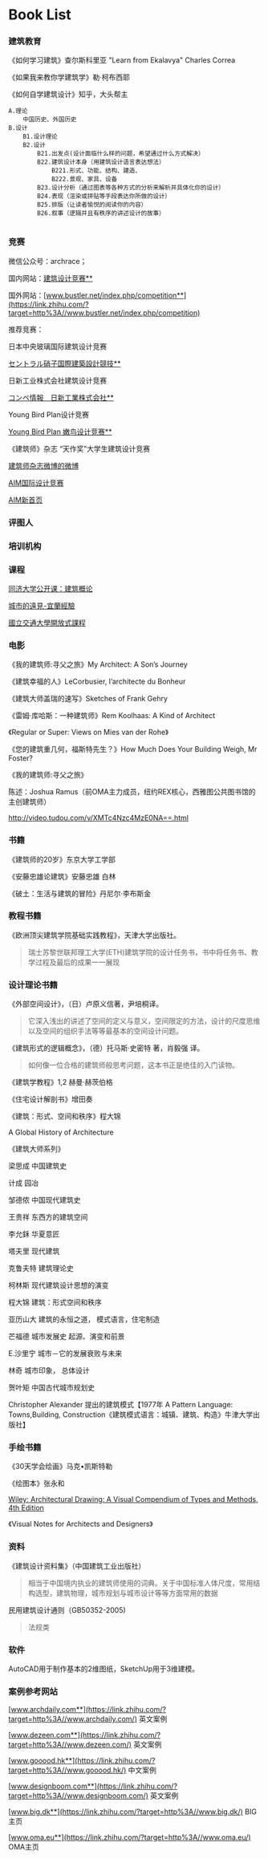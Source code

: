 # Book List



### 建筑教育

《如何学习建筑》查尔斯科里亚	"Learn from Ekalavya" Charles Correa

《如果我来教你学建筑学》勒·柯布西耶

《如何自学建筑设计》知乎，大头帮主



```
A.理论
	中国历史、外国历史
B.设计
	B1.设计理论
	B2.设计
		B21.出发点(设计面临什么样的问题，希望通过什么方式解决）
		B22.建筑设计本身（用建筑设计语言表达想法）
			B221.形式、功能、结构、建造、
			B222.景观、家具、设备
		B23.设计分析（通过图表等各种方式的分析来解析并具体化你的设计）
		B24.表现（渲染或拼贴等手段表达你所做的设计）
		B25.排版（让读者愉悦的阅读你的内容）
		B26.叙事（逻辑并且有秩序的讲述设计的故事）
	
```



### 竞赛

微信公众号：archrace；

国内网站：[建筑设计竞赛**](https://link.zhihu.com/?target=http%3A//www.treemode.com/competition/)

国外网站：[www.bustler.net/index.php/competition**](https://link.zhihu.com/?target=http%3A//www.bustler.net/index.php/competition)

推荐竞赛：

日本中央玻璃国际建筑设计竞赛

[セントラル硝子国際建築設計競技**](https://link.zhihu.com/?target=http%3A//www.cgco.co.jp/kyougi/index.html)

日新工业株式会社建筑设计竞赛

[コンペ情報　日新工業株式会社**](https://link.zhihu.com/?target=http%3A//www.nisshinkogyo.co.jp/compe/info.html)

Young Bird Plan设计竞赛

[Young Bird Plan 嫩鸟设计竞赛**](https://link.zhihu.com/?target=http%3A//youngbirdplan.com.cn/)

《建筑师》杂志
“天作奖”大学生建筑设计竞赛

[建筑师杂志微博的微博](https://link.zhihu.com/?target=http%3A//weibo.com/u/2653980374)

[AIM国际设计竞赛](https://link.zhihu.com/?target=http%3A//www.treemode.com/competition/15.html)

[AIM新首页](https://link.zhihu.com/?target=http%3A//www.aim-competition.com/)



### 评图人

### 培训机构





### 课程

[同济大学公开课：建筑概论](https://link.zhihu.com/?target=http%3A//open.163.com/special/cuvocw/jianzhugailun.html)

[城市的遠見-宜蘭經驗](https://link.zhihu.com/?target=http%3A//www.iqiyi.com/w_19rrb5fjdp.html)

[國立交通大學開放式課程](https://link.zhihu.com/?target=http%3A//ocw.nctu.edu.tw/course_detail_3.php%3Fbgid%3D5%26gid%3D0%26nid%3D59%23.VchqOfnvNis)



### 电影

《我的建筑师:寻父之旅》My Architect: A Son’s Journey

《建筑幸福的人》LeCorbusier, I’architecte du Bonheur

《建筑大师盖瑞的速写》Sketches of Frank Gehry

《雷姆·库哈斯：一种建筑师》Rem Koolhaas: A Kind of Architect

《Regular or Super: Views on Mies van der Rohe》

《您的建筑重几何，福斯特先生？》How Much Does Your Building Weigh, Mr Foster?

《我的建筑师:寻父之旅》



陈述：Joshua Ramus（前OMA主力成员，纽约REX核心，西雅图公共图书馆的主创建筑师）

http://video.tudou.com/v/XMTc4Nzc4MzE0NA==.html





### 书籍

《建筑师的20岁》东京大学工学部

《安藤忠雄论建筑》安藤忠雄 白林

《破土：生活与建筑的冒险》丹尼尔·李布斯金



### 教程书籍

《欧洲顶尖建筑学院基础实践教程》，天津大学出版社。

> 瑞士苏黎世联邦理工大学(ETH)建筑学院的设计任务书，书中将任务书、教学过程及最后的成果一一展现



### 设计理论书籍

《外部空间设计》，（日）卢原义信著，尹培桐译。

> 它深入浅出的讲述了空间的定义与意义，空间限定的方法，设计的尺度思维以及空间的组织手法等等最基本的空间设计问题。

《建筑形式的逻辑概念》，（德）托马斯·史密特 著，肖毅强 译。

> 如何像一位合格的建筑师般思考问题，这本书正是绝佳的入门读物。

《建筑学教程》1,2 赫曼·赫茨伯格

《住宅设计解剖书》增田奏

《建筑：形式、空间和秩序》程大锦

A Global History of Architecture

《建筑大师系列》





梁思成	中国建筑史

计成	    园冶

邹德侬	中国现代建筑史

王贵祥	东西方的建筑空间

李允鉌	    华夏意匠

塔夫里 	现代建筑

克鲁夫特   建筑理论史

柯林斯	现代建筑设计思想的演变

程大锦    建筑：形式空间和秩序

亚历山大  建筑的永恒之道， 模式语言，住宅制造



芒福德 城市发展史 起源、演变和前景

E.沙里宁	城市－它的发展衰败与未来

林奇	    城市印象， 总体设计

贺叶矩	中国古代城市规划史



Christopher Alexander 提出的建筑模式【1977年 A Pattern Language: Towns,Building, Construction《建筑模式语言：城镇、建筑、构造》牛津大学出版社】



### 手绘书籍

《30天学会绘画》马克•凯斯特勒

《绘图本》张永和

[Wiley: Architectural Drawing: A Visual Compendium of Types and Methods, 4th Edition](https://link.zhihu.com/?target=http%3A//as.wiley.com/WileyCDA/WileyTitle/productCd-1118012879.html)

《Visual Notes for Architects and Designers》



### 资料

《建筑设计资料集》（中国建筑工业出版社）

> 相当于中国境内执业的建筑师使用的词典。关于中国标准人体尺度，常用结构选型，建筑物理，城市规划与城市设计等等方面常用的数据

民用建筑设计通则（GB50352-2005)

> 法规类





### 软件

AutoCAD用于制作基本的2维图纸，SketchUp用于3维建模。



### 案例参考网站

[www.archdaily.com**](https://link.zhihu.com/?target=http%3A//www.archdaily.com/) 英文案例

[www.dezeen.com**](https://link.zhihu.com/?target=http%3A//www.dezeen.com/) 英文案例

[www.gooood.hk**](https://link.zhihu.com/?target=http%3A//www.gooood.hk/) 中文案例

[www.designboom.com**](https://link.zhihu.com/?target=http%3A//www.designboom.com/) 英文案例

[www.big.dk**](https://link.zhihu.com/?target=http%3A//www.big.dk/) BIG主页

[www.oma.eu**](https://link.zhihu.com/?target=http%3A//www.oma.eu/) OMA主页



